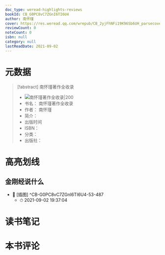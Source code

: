 ```yaml
---
doc_type: weread-highlights-reviews
bookId: CB_G0PC8vC7ZGnI6TI6U4
author: 南怀瑾
cover: https://res.weread.qq.com/wrepub/CB_2yjFhNFi19K96Sb6UH_parsecover
reviewCount: 0
noteCount: 0
isbn: null
category: null
lastReadDate: 2021-09-02
---
```

# 元数据
> [!abstract] 南怀瑾著作全收录
> - ![ 南怀瑾著作全收录|200](https://res.weread.qq.com/wrepub/CB_2yjFhNFi19K96Sb6UH_parsecover)
> - 书名： 南怀瑾著作全收录
> - 作者： 南怀瑾
> - 简介： 
> - 出版时间 
> - ISBN： 
> - 分类： 
> - 出版社： 

# 高亮划线

## 金刚经说什么


- 📌 [插图] ^CB-G0PC8vC7ZGnI6TI6U4-53-487
    - ⏱ 2021-09-02 19:37:04 
# 读书笔记

# 本书评论
